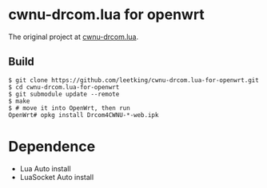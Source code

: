 # cwnu-drcom.lua for openwrt

The original project at [cwnu-drcom.lua](https://github.com/leetking/cwnu-drcom.lua).

## Build

```shell
$ git clone https://github.com/leetking/cwnu-drcom.lua-for-openwrt.git
$ cd cwnu-drcom.lua-for-openwrt
$ git submodule update --remote
$ make
$ # move it into OpenWrt, then run
OpenWrt# opkg install Drcom4CWNU-*-web.ipk
```

# Dependence

- Lua           Auto install
- LuaSocket     Auto install
